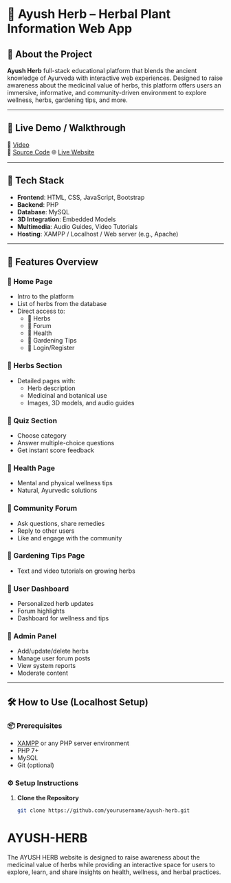 
# 🌿 Ayush Herb – Herbal Plant Information Web App

## 📌 About the Project

**Ayush Herb** full-stack educational platform that blends the ancient knowledge of Ayurveda with interactive web experiences. Designed to raise awareness about the medicinal value of herbs, this platform offers users an immersive, informative, and community-driven environment to explore wellness, herbs, gardening tips, and more.

---

## 🔗 Live Demo / Walkthrough
🎥 [Video](https://www.linkedin.com/posts/arun004_ayushherb-webdevelopment-ayurveda-activity-7319452740655427584-soao?utm_source=share&utm_medium=member_desktop&rcm=ACoAAEb2ZkUBXtvlRoZF9iE8-nE7iHSp395N8Ko)  
📂 [Source Code](https://github.com/Arun0041/AYUSH-HERB)
🌐 [Live Website](http://ayushherb.infinityfreeapp.com)

---

## 🚀 Tech Stack

- **Frontend**: HTML, CSS, JavaScript, Bootstrap  
- **Backend**: PHP  
- **Database**: MySQL  
- **3D Integration**: Embedded Models  
- **Multimedia**: Audio Guides, Video Tutorials  
- **Hosting**: XAMPP / Localhost / Web server (e.g., Apache)

---

## 🌟 Features Overview

### 🔹 Home Page
- Intro to the platform
- List of herbs from the database
- Direct access to:
  - 🌿 Herbs
  - 💬 Forum
  - 🧘 Health
  - 🌱 Gardening Tips
  - 🔐 Login/Register

### 🔹 Herbs Section
- Detailed pages with:
  - Herb description
  - Medicinal and botanical use
  - Images, 3D models, and audio guides

### 🔹 Quiz Section
- Choose category
- Answer multiple-choice questions
- Get instant score feedback

### 🔹 Health Page
- Mental and physical wellness tips
- Natural, Ayurvedic solutions

### 🔹 Community Forum
- Ask questions, share remedies
- Reply to other users
- Like and engage with the community

### 🔹 Gardening Tips Page
- Text and video tutorials on growing herbs

### 🔹 User Dashboard
- Personalized herb updates
- Forum highlights
- Dashboard for wellness and tips

### 🔹 Admin Panel
- Add/update/delete herbs
- Manage user forum posts
- View system reports
- Moderate content

---

## 🛠️ How to Use (Localhost Setup)

### 📦 Prerequisites
- [XAMPP](https://www.apachefriends.org/index.html) or any PHP server environment
- PHP 7+
- MySQL
- Git (optional)

### ⚙️ Setup Instructions

1. **Clone the Repository**
   ```bash
   git clone https://github.com/yourusername/ayush-herb.git

# AYUSH-HERB
The AYUSH HERB website is designed to raise awareness about the medicinal value of herbs while providing an interactive space for users to explore, learn, and share insights on health, wellness, and herbal practices.
